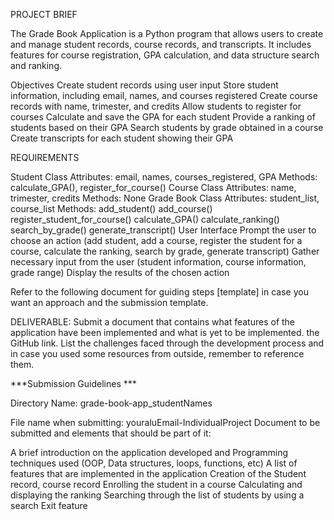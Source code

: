 PROJECT BRIEF

The Grade Book Application is a Python program that allows users to create and manage student records, course records, and transcripts. It includes features for course registration, GPA calculation, and data structure search and ranking.

Objectives
Create student records using user input
Store student information, including email, names, and courses registered
Create course records with name, trimester, and credits
Allow students to register for courses
Calculate and save the GPA for each student
Provide a ranking of students based on their GPA
Search students by grade obtained in a course
Create transcripts for each student showing their GPA

REQUIREMENTS

Student Class
Attributes: email, names, courses_registered, GPA
Methods: calculate_GPA(), register_for_course()
Course Class
Attributes: name, trimester, credits
Methods: None
Grade Book Class
Attributes: student_list, course_list
Methods:
add_student()
add_course()
register_student_for_course()
calculate_GPA()
calculate_ranking()
search_by_grade()
generate_transcript()
User Interface
Prompt the user to choose an action (add student, add a course, register the student for a course, calculate the ranking, search by grade, generate transcript)
Gather necessary input from the user (student information, course information, grade range)
Display the results of the chosen action



Refer to the following document for guiding steps [template] in case you want an approach and the submission template.




DELIVERABLE:
Submit a document that contains what features of the application have been implemented and what is yet to be implemented.  the GitHub link.
List the challenges faced through the development process and in case you used some resources from outside, remember to reference them.

***Submission Guidelines ***

Directory Name:   grade-book-app_studentNames

File name when submitting: youraluEmail-IndividualProject
Document to be submitted and elements that should be part of it:

A brief introduction on the application developed and Programming techniques used (OOP, Data structures, loops, functions, etc)
A list of features that are implemented in the application
Creation of the Student record, course record
Enrolling the student in a course
Calculating and displaying the ranking
Searching through the list of students by using a search
Exit feature
